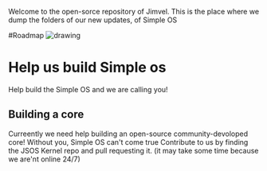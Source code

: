 Welcome to the open-sorce repository of Jimvel.
This is the place where we dump the folders of our new updates,
of Simple OS

#Roadmap
![drawing](https://github.com/Jimvel-src/open-source-jimvel/assets/136869686/52b96db9-187a-4ac0-bb6f-06519f61a2ef)

# Help us build Simple os
Help build the Simple OS and we are calling you!

## Building a core
Curreently we need help building an open-source community-devoloped core!
Without you, Simple OS can't come true 
  Contribute to us by finding the JSOS Kernel repo and pull requesting it.
(it may take some time because we are'nt online 24/7)

